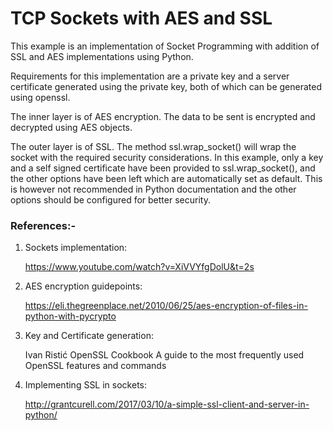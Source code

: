 
# TCP Sockets with AES and SSL


This example is an implementation of Socket Programming with addition of SSL and AES implementations using Python. 

Requirements for this implementation are a private key and a server certificate generated using the private key, both of which can be generated using openssl.

The inner layer is of AES encryption. The data to be sent is encrypted and decrypted using AES objects.

The outer layer is of SSL. The method ssl.wrap_socket() will wrap the socket with the required security considerations. In this example, only a key and a self signed certificate have been provided to ssl.wrap_socket(), and the other options have been left which are automatically set as default. This is however not recommended in Python documentation and the other options should be configured for better security.

### References:-

1. Sockets implementation:

	https://www.youtube.com/watch?v=XiVVYfgDolU&t=2s

2. AES encryption guidepoints:

	https://eli.thegreenplace.net/2010/06/25/aes-encryption-of-files-in-python-with-pycrypto

3. Key and Certificate generation:

	Ivan Ristić OpenSSL Cookbook A guide to the most frequently used OpenSSL features and commands

4. Implementing SSL in sockets:

	http://grantcurell.com/2017/03/10/a-simple-ssl-client-and-server-in-python/

